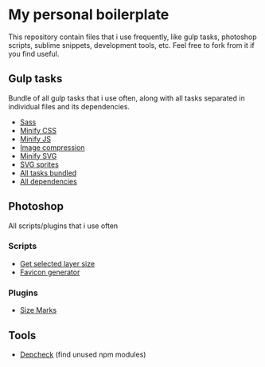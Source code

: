 # My personal boilerplate
This repository contain files that i use frequently, like gulp tasks, photoshop scripts, sublime snippets, development tools, etc. Feel free to fork from it if you find useful.

## Gulp tasks
Bundle of all gulp tasks that i use often, along with all tasks separated in individual files and its dependencies.
- [Sass](gulp/sass.js)
- [Minify CSS](gulp/minify-css.js)
- [Minify JS](gulp/minify-js.js)
- [Image compression](gulp/imagemin.js)
- [Minify SVG ](gulp/svgmin.js)
- [SVG sprites](gulp/svg-sprites.js)
- [All tasks bundled](gulp/gulpfile.js)
- [All dependencies](gulp/package.json)

## Photoshop
All scripts/plugins that i use often

### Scripts
- [Get selected layer size](photoshop/favicon.jsx)
- [Favicon generator](photoshop/getLayerSize.jsx)

### Plugins
- [Size Marks](https://github.com/romashamin/Size-Marks-PS)

## Tools
- [Depcheck](https://www.npmjs.com/package/depcheck) (find unused npm modules)